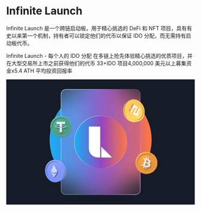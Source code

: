 # Infinite Launch

Infinite Launch 是一个跨链启动板，用于精心挑选的 DeFi 和 NFT 项目，具有有史以来第一个机制，持有者可以锁定他们的代币以保证 IDO 分配，而无需持有启动板代币。

Infinite Launch - 每个人的 IDO 分配
在多链上抢先体验精心挑选的优质项目，并在大型交易所上市之前获得他们的代币
33+IDO 项目4,000,000 美元以上募集资金x5.4 ATH 平均投资回报率

![infinitelaunch-dapp-defi-bsc-image1_42246aa3a74076181ef0348458ca35b9](infinitelaunch-dapp-defi-bsc-image1_42246aa3a74076181ef0348458ca35b9.png)
